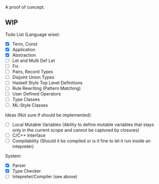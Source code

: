 A proof of concept.

**WIP**
-------

Todo List (Language wise):
- [x] Term, Const
- [x] Application
- [x] Abstraction
- [ ] Let and Multi Def Let
- [ ] Fix
- [ ] Pairs, Record Types
- [ ] Disjoint Union Types
- [ ] Haskell Style Top Level Definitions
- [ ] Rule Rewriting (Pattern Matching)
- [ ] User Defined Operators
- [ ] Type Classes
- [ ] ML-Style Classes

Ideas (Not sure if should be implemented):
- [ ] Local Mutable Variables (Ability to define mutable variables that stays only in the current scope and cannot be captured by closures)
- [ ] C/C++ Interface
- [ ] Compilability (Should it be compiled or is it fine to let it run inside an intepreter)

System:
- [x] Parser
- [x] Type Checker
- [ ] Intepreter/Compiler (see above)
